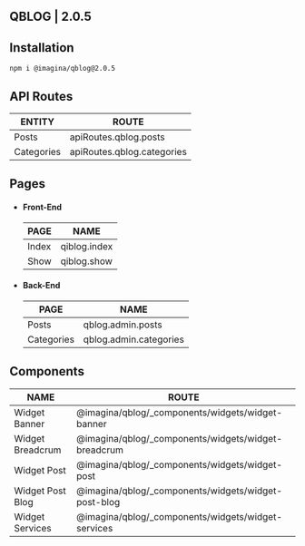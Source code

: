 ## QBLOG  | 2.0.5

## Installation

`` npm i @imagina/qblog@2.0.5 ``

## API Routes

| ENTITY  | ROUTE |
| ------------- | ------------- |
| Posts | apiRoutes.qblog.posts |
| Categories | apiRoutes.qblog.categories |

## Pages
- #### Front-End

  | PAGE | NAME |
  | ------------- | ------------- |
  | Index | qiblog.index |
  | Show | qiblog.show |
  
- #### Back-End

  | PAGE | NAME |
  | ------------- | ------------- |
  | Posts | qblog.admin.posts |
  | Categories | qblog.admin.categories |
  
## Components  

  | NAME | ROUTE |
  | ------------- | ------------- |
  | Widget Banner | @imagina/qblog/_components/widgets/widget-banner |
  | Widget Breadcrum | @imagina/qblog/_components/widgets/widget-breadcrum |
  | Widget Post | @imagina/qblog/_components/widgets/widget-post |
  | Widget Post Blog | @imagina/qblog/_components/widgets/widget-post-blog |
  | Widget Services | @imagina/qblog/_components/widgets/widget-services |
